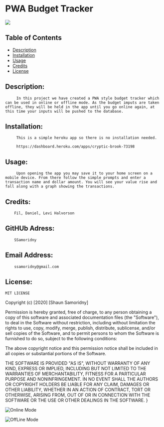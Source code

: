 

# PWA Budget Tracker
![](https://img.shields.io/badge/README-GOODREADME-brightgreen)

## Table of Contents
- [Description](#description)
- [Installation](#installation)
- [Usage](#usage)
- [Credits](#credits)
- [License](#license)

## Description: 

         In this project we have created a PWA style budget tracker which can be used in online or offline mode. As the budget imputs are taken offline, they will be held in the app until you go online again, at this time your inputs will be pushed to the database.

## Installation:

         This is a simple heroku app so there is no installation needed.
   
         https://dashboard.heroku.com/apps/cryptic-brook-73198 

## Usage:

         Upon opening the app you may save it to your home screen on a mobile device. From there follow the simple prompts and enter a transaction name and dollar amount. You will see your value rise and fall along with a graph showing the transactions. 

## Credits:

        Fil, Daniel, Levi Halvorson

## GitHUb Adress:

        SSamoridny

## Email Address:

        ssamoridny@gmail.com 

## License:
    

    
    MIT LICENSE

Copyright (c) [2020] [Shaun Samoridny]

Permission is hereby granted, free of charge, to any person obtaining a copy
of this software and associated documentation files (the "Software"), to deal
in the Software without restriction, including without limitation the rights
to use, copy, modify, merge, publish, distribute, sublicense, and/or sell
copies of the Software, and to permit persons to whom the Software is
furnished to do so, subject to the following conditions:

The above copyright notice and this permission notice shall be included in all
copies or substantial portions of the Software.

THE SOFTWARE IS PROVIDED "AS IS", WITHOUT WARRANTY OF ANY KIND, EXPRESS OR
IMPLIED, INCLUDING BUT NOT LIMITED TO THE WARRANTIES OF MERCHANTABILITY,
FITNESS FOR A PARTICULAR PURPOSE AND NONINFRINGEMENT. IN NO EVENT SHALL THE
AUTHORS OR COPYRIGHT HOLDERS BE LIABLE FOR ANY CLAIM, DAMAGES OR OTHER
LIABILITY, WHETHER IN AN ACTION OF CONTRACT, TORT OR OTHERWISE, ARISING FROM,
OUT OF OR IN CONNECTION WITH THE SOFTWARE OR THE USE OR OTHER DEALINGS IN THE
SOFTWARE.
}
      
![Online Mode](https://user-images.githubusercontent.com/30538162/99153817-1ffc1300-2668-11eb-8cdb-81b43c8ed8ed.png)
   
![OffLine Mode](https://user-images.githubusercontent.com/30538162/99153833-4d48c100-2668-11eb-837f-762b38a61c36.png)
